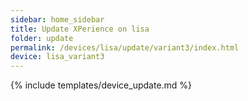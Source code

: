 ```yaml
---
sidebar: home_sidebar
title: Update XPerience on lisa
folder: update
permalink: /devices/lisa/update/variant3/index.html
device: lisa_variant3
---
```

{% include templates/device_update.md %}
